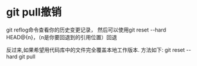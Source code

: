 # git pull撤销

git reflog命令查看你的历史变更记录，
然后可以使用git reset --hard HEAD@{n}，（n是你要回退到的引用位置）回退

反过来,如果希望用代码库中的文件完全覆盖本地工作版本. 方法如下:
git reset --hard
git pull

